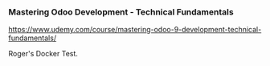 ### Mastering Odoo Development - Technical Fundamentals

https://www.udemy.com/course/mastering-odoo-9-development-technical-fundamentals/

Roger's Docker Test.
